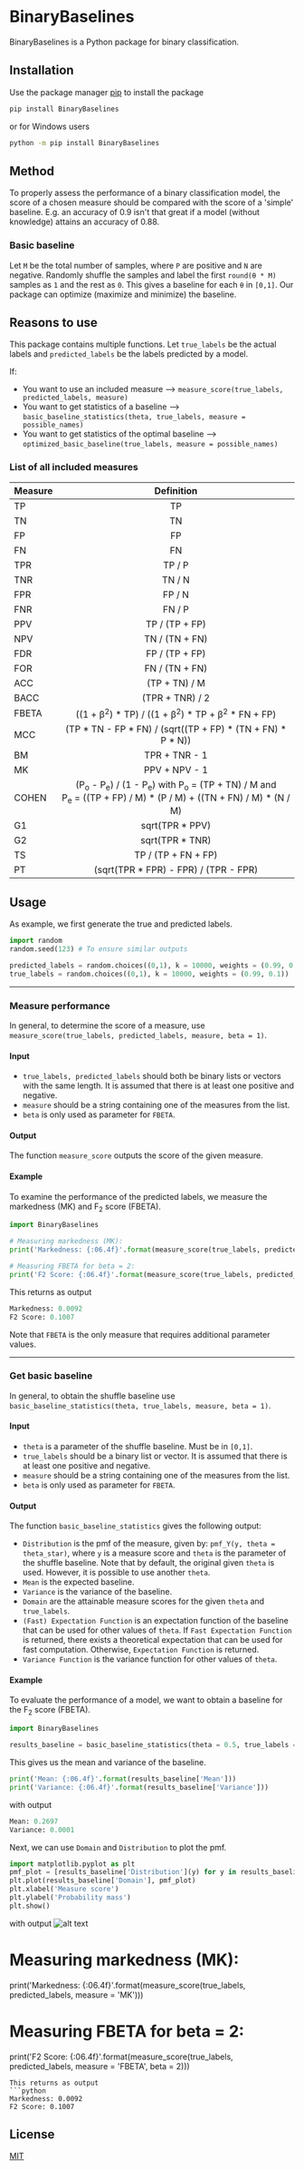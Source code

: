 # BinaryBaselines

BinaryBaselines is a Python package for binary classification. 

## Installation

Use the package manager [pip](https://pip.pypa.io/en/stable/) to install the package

```bash
pip install BinaryBaselines
```

or for Windows users

```bash
python -m pip install BinaryBaselines
```



## Method
To properly assess the performance of a binary classification model, the score of a chosen measure should be compared with the score of a 'simple' baseline. E.g. an accuracy of 0.9 isn't that great if a model (without knowledge) attains an accuracy of 0.88. 

### Basic baseline
Let `M`  be the total number of samples, where `P` are positive and `N` are negative. Randomly shuffle the samples and label the first `round(θ * M)` samples as `1` and the rest as `0`. This gives a baseline for each `θ` in `[0,1]`. Our package can optimize (maximize and minimize) the baseline.

## Reasons to use
This package contains multiple functions. Let `true_labels` be the actual labels and `predicted_labels` be the labels predicted by a model.

If: 
* You want to use an included measure --> `measure_score(true_labels, predicted_labels, measure)`
* You want to get statistics of a baseline --> `basic_baseline_statistics(theta, true_labels, measure = possible_names)`
* You want to get statistics of the optimal baseline --> `optimized_basic_baseline(true_labels, measure = possible_names)`

### List of all included measures
|  Measure  | Definition  |
|---|:---:|
| TP |TP|
| TN | TN|
| FP | FP|
| FN | FN|
| TPR | TP / P|
| TNR | TN / N|
| FPR | FP / N|
| FNR | FN / P|
| PPV | TP / (TP + FP)|
| NPV | TN / (TN + FN)|
| FDR | FP / (TP + FP)|
| FOR | FN / (TN + FN)|
| ACC | (TP + TN) / M|
| BACC |(TPR + TNR) / 2 |
| FBETA | ((1 + β<sup>2</sup>) * TP) / ((1 + β<sup>2</sup>) * TP + β<sup>2</sup> * FN + FP)|
| MCC | (TP * TN - FP * FN) / (sqrt((TP + FP) * (TN + FN) * P * N)) |
| BM | TPR + TNR - 1|
| MK | PPV + NPV - 1|
| COHEN | (P<sub>o</sub> - P<sub>e</sub>) / (1 - P<sub>e</sub>) with P<sub>o</sub> = (TP + TN) / M and <br> P<sub>e</sub> = ((TP + FP) / M) * (P / M) + ((TN + FN) / M) * (N / M)|
| G1 | sqrt(TPR * PPV)  |
| G2 | sqrt(TPR * TNR) |
| TS | TP / (TP + FN + FP)|
| PT | (sqrt(TPR * FPR) - FPR) / (TPR - FPR)|

## Usage

As example, we first generate the true and predicted labels.
```python
import random 
random.seed(123) # To ensure similar outputs

predicted_labels = random.choices((0,1), k = 10000, weights = (0.99, 0.1))
true_labels = random.choices((0,1), k = 10000, weights = (0.99, 0.1))
```
---
### Measure performance
In general, to determine the score of a measure, use `measure_score(true_labels, predicted_labels, measure, beta = 1)`.

#### Input
* `true_labels, predicted_labels` should both be binary lists or vectors with the same length. It is assumed that there is at least one positive and negative.
* `measure`  should be a string containing one of the measures from the list.
* `beta` is only used as parameter for `FBETA`.

#### Output
The function `measure_score` outputs the score of the given measure.

#### Example
To examine the performance of the predicted labels, we measure the markedness (MK) and F<sub>2</sub> score (FBETA).

```python
import BinaryBaselines

# Measuring markedness (MK):
print('Markedness: {:06.4f}'.format(measure_score(true_labels, predicted_labels, measure = 'MK')))

# Measuring FBETA for beta = 2:
print('F2 Score: {:06.4f}'.format(measure_score(true_labels, predicted_labels, measure = 'FBETA', beta = 2)))
```
This returns as output
```python
Markedness: 0.0092
F2 Score: 0.1007
```

Note that `FBETA` is the only measure that requires additional parameter values.

---

### Get basic baseline
In general, to obtain the shuffle baseline use `basic_baseline_statistics(theta, true_labels, measure, beta = 1)`.

#### Input
* `theta` is a parameter of the shuffle baseline. Must be in `[0,1]`.
* `true_labels` should be a binary list or vector. It is assumed that there is at least one positive and negative.
* `measure`  should be a string containing one of the measures from the list.
* `beta` is only used as parameter for `FBETA`.

#### Output
The function `basic_baseline_statistics` gives the following output:

* `Distribution` is the pmf of the measure, given by: `pmf_Y(y, theta = theta_star)`, where `y` is a measure score and `theta` is the parameter of the shuffle baseline. Note that by default, the original given `theta` is used. However, it is possible to use another `theta`.
* `Mean` is the expected baseline.
* `Variance` is the variance of the baseline.
* `Domain` are the attainable measure scores for the given `theta` and `true_labels`.
* `(Fast) Expectation Function` is an expectation function of the baseline that can be used for other values of `theta`. If `Fast Expectation Function` is returned, there exists a theoretical expectation that can be used for fast computation. Otherwise, `Expectation Function` is returned.
* `Variance Function` is the variance function for other values of `theta`.


#### Example
To evaluate the performance of a model, we want to obtain a baseline for the F<sub>2</sub> score (FBETA).

```python
import BinaryBaselines

results_baseline = basic_baseline_statistics(theta = 0.5, true_labels = true_labels, measure = 'FBETA', beta = 2)
```

This gives us the mean and variance of the baseline.
```python
print('Mean: {:06.4f}'.format(results_baseline['Mean']))
print('Variance: {:06.4f}'.format(results_baseline['Variance']))
```
with output 

```python
Mean: 0.2697
Variance: 0.0001
```
Next, we can use `Domain` and `Distribution` to plot the pmf.
```python
import matplotlib.pyplot as plt
pmf_plot = [results_baseline['Distribution'](y) for y in results_baseline['Domain']]
plt.plot(results_baseline['Domain'], pmf_plot)
plt.xlabel('Measure score')
plt.ylabel('Probability mass')
plt.show()
```
with output
![alt text](expectation_example.png)


# Measuring markedness (MK):
print('Markedness: {:06.4f}'.format(measure_score(true_labels, predicted_labels, measure = 'MK')))

# Measuring FBETA for beta = 2:
print('F2 Score: {:06.4f}'.format(measure_score(true_labels, predicted_labels, measure = 'FBETA', beta = 2)))
```
This returns as output
```python
Markedness: 0.0092
F2 Score: 0.1007
```

## License
[MIT](https://choosealicense.com/licenses/mit/)